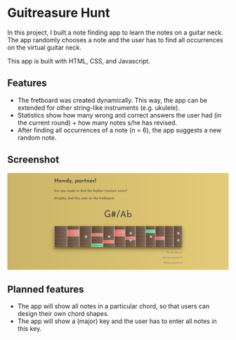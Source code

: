 # Guitreasure Hunt

In this project, I built a note finding app to learn the notes on a guitar neck. 
The app randomly chooses a note and the user has to find all occurrences on the 
virtual guitar neck.

This app is built with HTML, CSS, and Javascript. 

## Features
- The fretboard was created dynamically. This way, the app can be extended for other string-like instruments (e.g. ukulele).
- Statistics show how many wrong and correct answers the user had (in the current round) + how many notes s/he has revised.
- After finding all occurrences of a note (n = 6), the app suggests a new random note.

## Screenshot
![Guitar note finding app](https://raw.githubusercontent.com/ngoc-truong/notes-on-guitar/master/pictures/screenshot.png)


## Planned features
- The app will show all notes in a particular chord, so that users can design their own chord shapes.
- The app will show a (major) key and the user has to enter all notes in this key.


